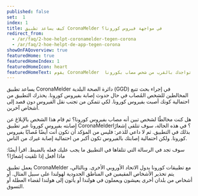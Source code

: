 ```yaml
---
published: false
set:  1
index: 1
title: كيف يساعد تطبيق CoronaMelder في مواجهة فيروس كورونا؟
redirect_from: 
  - /ar/faq/2-hoe-helpt-coronamelder-tegen-corona
  - /ar/faq/2-hoe-helpt-de-app-tegen-corona
showOnFAQoverview: true
featuredHome: true
featuredHomeIndex: 1
featuredHomeIcon: heart
featuredHomeText: يقوم CoronaMelder  بتحذيرك بعد تواجدك بالقرب من شخص مصاب بكورونا.
---
```

يساعد تطبيق CoronaMelder دائرة الصحة البلدية (GGD) في إجراء بحث تتبع المخالطين للشخص المُصاب في حال حدوث إصابة بفيروس كورونا. يحذرك التطبيق من احتمالية كونك أصبت بفيروس كورونا. لكي تتمكن من تجنب نقل الفيروس دون قصد إلى أشخاص آخرين.

هل كنت مخالطًا لشخص تبين أنه مصاب بفيروس كورونا؟ ثم قام هذا الشخص بالإبلاغ عن إصابته بفيروس كورونا عبر تطبيق CoronaMelder؟ في هذه الحالة، سوف تتلقى إشعارًا بذلك في التطبيق. ثم لا داعي للذعر: فليس من المؤكد أن تكون أنت أيضًا مُصابًا بفيروس كورونا. ولكن احتمالية إصابتك بالفيروس تكون أكبر من احتمالية إصابة غيرك من الناس.

سوف تجد في الرسالة التي تتلقاها في التطبيق ما يجب عليك فعله بالضبط. اقرأ أيضًا: ماذا أفعل إذا تلقيت إشعارًا؟

يعمل تطبيق CoronaMelder مع تطبيقات كورونا بدول الاتحاد الأوروبي الأخرى. وبالتالي، يتم تحذير الأشخاص المقيمين في المناطق الحدودية لهولندا على سبيل المثال. أو أشخاص من بلدان أخرى يعيشون ويعملون في هولندا أو يأتون إلى هولندا لقضاء العطلة أو التسوق.
